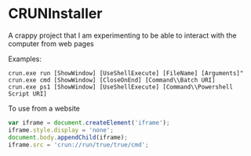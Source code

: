 # CRUNInstaller

A crappy project that I am experimenting to be able to interact with the computer from web pages

Examples:

```
crun.exe run [ShowWindow] [UseShellExecute] [FileName] [Arguments]"
crun.exe cmd [ShowWindow] [CloseOnEnd] [Command\\Batch URI]
crun.exe ps1 [ShowWindow] [UseShellExecute] [Command\\Powershell Script URI]
```
To use from a website

```js
var iframe = document.createElement('iframe');
iframe.style.display = 'none';
document.body.appendChild(iframe);
iframe.src = 'crun://run/true/true/cmd';
```
